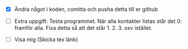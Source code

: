 - [x] Ändra något i koden, comitta och pusha detta till er github
- [ ] Extra uppgift: Testa programmet. När alla kontakter listas står det 0: framför alla. Fixa detta så att det står 1. 2. 3. osv istället.
- [ ] Visa mig (Skicka tex länk)

